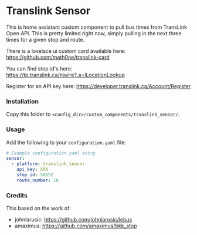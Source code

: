 # Translink Sensor

This is home assistant custom component to pull bus times from TransLink Open API.  This is pretty limited right now, simply pulling in the next three times for a given stop and route.

There is a lovelace ui custom card available here: https://github.com/math0ne/translink-card

You can find stop id's here: https://tp.translink.ca/hiwire?.a=iLocationLookup

Register for an API key here: https://developer.translink.ca/Account/Register

### Installation

Copy this folder to `<config_dir>/custom_components/translink_sensor/`.

### Usage

Add the following to your `configuration.yaml` file:

```yaml
# Example configuration.yaml entry
sensor:
  - platform: translink_sensor
    api_key: XXX
    stop_id: 58652
    route_number: 16
```
### Credits

This based on the work of:

* johnlarusic: https://github.com/johnlarusic/lebus
* amaximus: https://github.com/amaximus/bkk_stop